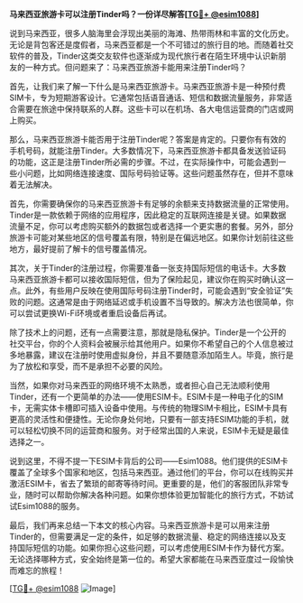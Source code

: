 **马来西亚旅游卡可以注册Tinder吗？一份详尽解答[[TG💪+ @esim1088](https://t.me/s/esim1088)]**

说到马来西亚，很多人脑海里会浮现出美丽的海滩、热带雨林和丰富的文化历史。无论是背包客还是度假者，马来西亚都是一个不可错过的旅行目的地。而随着社交软件的普及，Tinder这类交友软件也逐渐成为现代旅行者在陌生环境中认识新朋友的一种方式。但问题来了：马来西亚旅游卡能用来注册Tinder吗？

首先，让我们来了解一下什么是马来西亚旅游卡。马来西亚旅游卡是一种预付费SIM卡，专为短期游客设计。它通常包括语音通话、短信和数据流量服务，非常适合需要在旅途中保持联系的人群。这些卡可以在机场、各大电信运营商的门店或网上购买。

那么，马来西亚旅游卡能否用于注册Tinder呢？答案是肯定的。只要你有有效的手机号码，就能注册Tinder。大多数情况下，马来西亚旅游卡都具备发送验证码的功能，这正是注册Tinder所必需的步骤。不过，在实际操作中，可能会遇到一些小问题，比如网络连接速度、国际号码验证等。这些问题虽然存在，但并不意味着无法解决。

首先，你需要确保你的马来西亚旅游卡有足够的余额来支持数据流量的正常使用。Tinder是一款依赖于网络的应用程序，因此稳定的互联网连接是关键。如果数据流量不足，你可以考虑购买额外的数据包或者选择一个更实惠的套餐。另外，部分旅游卡可能对某些地区的信号覆盖有限，特别是在偏远地区。如果你计划前往这些地方，最好提前了解卡的信号覆盖情况。

其次，关于Tinder的注册过程，你需要准备一张支持国际短信的电话卡。大多数马来西亚旅游卡都可以接收国际短信，但为了保险起见，建议你在购买时确认这一点。此外，有些用户反映在使用国际号码注册Tinder时，可能会遇到“安全验证”失败的问题。这通常是由于网络延迟或手机设置不当导致的。解决方法也很简单，你可以尝试更换Wi-Fi环境或者重启设备后再试。

除了技术上的问题，还有一点需要注意，那就是隐私保护。Tinder是一个公开的社交平台，你的个人资料会被展示给其他用户。如果你不希望自己的个人信息被过多地暴露，建议在注册时使用虚拟身份，并且不要随意添加陌生人。毕竟，旅行是为了放松和享受，而不是承担不必要的风险。

当然，如果你对马来西亚的网络环境不太熟悉，或者担心自己无法顺利使用Tinder，还有一个更简单的办法——使用ESIM卡。ESIM卡是一种电子化的SIM卡，无需实体卡槽即可插入设备中使用。与传统的物理SIM卡相比，ESIM卡具有更高的灵活性和便捷性。无论你身处何地，只要有一部支持ESIM功能的手机，就可以轻松切换不同的运营商和服务。对于经常出国的人来说，ESIM卡无疑是最佳选择之一。

说到这里，不得不提一下ESIM卡背后的公司——Esim1088。他们提供的ESIM卡覆盖了全球多个国家和地区，包括马来西亚。通过他们的平台，你可以在线购买并激活ESIM卡，省去了繁琐的邮寄等待时间。更重要的是，他们的客服团队非常专业，随时可以帮助你解决各种问题。如果你想体验更加智能化的旅行方式，不妨试试Esim1088的服务。

最后，我们再来总结一下本文的核心内容。马来西亚旅游卡是可以用来注册Tinder的，但需要满足一定的条件，如足够的数据流量、稳定的网络连接以及支持国际短信的功能。如果你担心这些问题，可以考虑使用ESIM卡作为替代方案。无论选择哪种方式，安全始终是第一位的。希望大家都能在马来西亚度过一段愉快而难忘的旅程！

[[TG💪+ @esim1088](https://t.me/s/esim1088) ![Image](https://i.postimg.cc/4NQfJmqS/Snipaste-2025-05-13-00-14-12.png)]